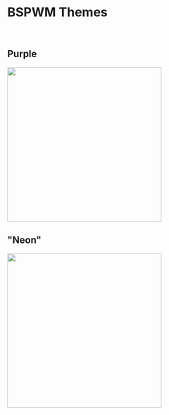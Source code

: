 # BSPWM Themes  
<br>  

## Purple  
<img align="center" height="350px" width="auto" src="../assets/purp_screenshot.png?raw=true">

## "Neon"  
<img align="center" height="350px" width="auto" src="../assets/neon_screenshot.png?raw=true">

